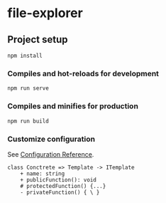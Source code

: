 # file-explorer

## Project setup
```
npm install
```

### Compiles and hot-reloads for development
```
npm run serve
```

### Compiles and minifies for production
```
npm run build
```

### Customize configuration
See [Configuration Reference](https://cli.vuejs.org/config/).

```
class Conctrete => Template -> ITemplate 
	+ name: string
	+ publicFunction(): void
	# protectedFunction() {...}
	- privateFunction() { \ }
```
